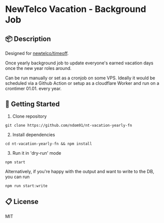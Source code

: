 # NewTelco Vacation - Background Job

## 📦 Description

Designed for [newtelco/timeoff](https://github.com/newtelco/timeoff).

Once yearly background job to update everyone's earned vacation days once the new year roles around.

Can be run manually or set as a cronjob on some VPS. Ideally it would be scheduled via a Github Action or setup as a cloudflare Worker and run on a crontimer 01.01. every year.

## 🎉 Getting Started

1. Clone repository

```
git clone https://github.com/ndom91/nt-vacation-yearly-fn
```

2. Install dependencies

```
cd nt-vacation-yearly-fn && npm install
```

3. Run it in 'dry-run' mode

```
npm start
```

Alternatively, if you're happy with the output and want to write to the DB, you can run

```
npm run start:write
```

## 📋 License

MIT
